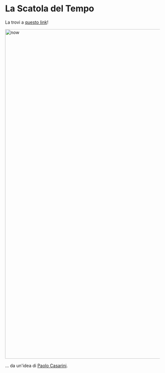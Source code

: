# La Scatola del Tempo

La trovi a [questo link](https://nicolagulmini.github.io/Scatola-del-Tempo/)! 

<img width="1070" alt="now" src="https://github.com/user-attachments/assets/019ca433-03de-4453-9e8d-415f05cf2f2d" />

... da un'idea di [Paolo Casarini](https://www.instagram.com/p/DLSFOZPN3Za/).

